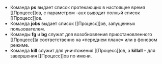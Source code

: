 
-   Команда **ps** выдает список протекающих в настоящее время [[Процесс]]ов, с параметром –aux выводит полный список [[Процесс]]ов.
-   Команда **jobs** выдает список [[Процесс]]ов, запущенных пользователем.
-   Команды **fg** и **bg** служат для возобновления приостановленного [[Процесс]]а соответственно на «переднем плане» или в фоновом режиме.
-   Команда **kill** служит для уничтожения [[Процесс]]ов, а **killall** – для завершения [[Процесс]]ов по имени.